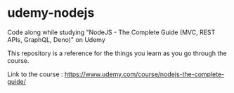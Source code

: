 # udemy-nodejs
Code along while studying "NodeJS - The Complete Guide (MVC, REST APIs, GraphQL, Deno)" on Udemy

This repository is a reference for the things you learn as you go through the course.

Link to the course : https://www.udemy.com/course/nodejs-the-complete-guide/
